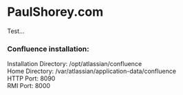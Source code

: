 #
# PaulShorey.com  
Test... 

###   
### Confluence installation:  
Installation Directory: /opt/atlassian/confluence   
Home Directory: /var/atlassian/application-data/confluence  
HTTP Port: 8090  
RMI Port: 8000  